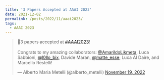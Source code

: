 ```yaml
---
title: '3 Papers Accepted at AAAI 2023'
date: 2021-12-02
permalink: /posts/2022/11/aaai2023/
tags:
  - AAAI 2023
---
```


<blockquote class="twitter-tweet"><p lang="en" dir="ltr">📢3 papers accepted at <a href="https://twitter.com/hashtag/AAAI2023?src=hash&amp;ref_src=twsrc%5Etfw">#AAAI2023</a>!<br><br>Congrats to my amazing collaborators: <a href="https://twitter.com/AmarildoLikmeta?ref_src=twsrc%5Etfw">@AmarildoLikmeta</a>, Luca Sabbioni, <a href="https://twitter.com/l0llo_bix?ref_src=twsrc%5Etfw">@l0llo_bix</a>, Davide Maran, <a href="https://twitter.com/matte_esse?ref_src=twsrc%5Etfw">@matte_esse</a>, Luca Al Daire, and Marcello Restelli!</p>&mdash; Alberto Maria Metelli (@alberto_metelli) <a href="https://twitter.com/alberto_metelli/status/1593936545953751040?ref_src=twsrc%5Etfw">November 19, 2022</a></blockquote> <script async src="https://platform.twitter.com/widgets.js" charset="utf-8"></script>
